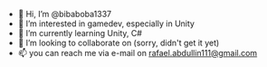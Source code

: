 - 👋 Hi, I’m @bibaboba1337
- 👀 I’m interested in gamedev, especially in Unity
- 🌱 I’m currently learning Unity, C#
- 💞️ I’m looking to collaborate on (sorry, didn't get it yet)
- 📫 you can reach me via e-mail on rafael.abdullin111@gmail.com

<!---
bibaboba1337/bibaboba1337 is a ✨ special ✨ repository because its `README.md` (this file) appears on your GitHub profile.
You can click the Preview link to take a look at your changes.
--->
